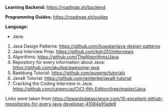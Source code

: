 **Learning Backend:** https://roadmap.sh/backend

**Programming Guides:** https://roadmap.sh/guides

**Language:** 
* Java: 
1. Java Design Patterns: https://github.com/iluwatar/java-design-patterns
2. Java Interview Prep: https://github.com/kdn251/interviews
3. Algorithms: https://github.com/TheAlgorithms/Java
4. Repository for every information about Java: https://github.com/akullpp/awesome-java
5. Baeldung Tutorial: https://github.com/eugenp/tutorials
6. Java8 Tutorial: https://github.com/winterbe/java8-tutorial
7. Cracking the Coding Interview in Java: https://github.com/careercup/CtCI-6th-Edition/tree/master/Java

Links were taken from https://towardsdatascience.com/10-excellent-github-repositories-for-every-java-developer-41084a91ade9



